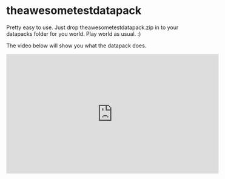 # theawesometestdatapack
Pretty easy to use. Just drop theawesometestdatapack.zip in to your datapacks folder for you world. Play world as usual. :)

The video below will show you what the datapack does.
<html><head></head><body><iframe width="560" height="315" src="https://www.youtube.com/embed/QUYfSwiR1bY" title="YouTube video player" frameborder="0" allow="accelerometer; autoplay; clipboard-write; encrypted-media; gyroscope; picture-in-picture" allowfullscreen></iframe></body></html>
